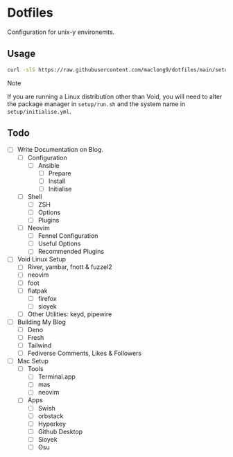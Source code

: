 # Dotfiles

Configuration for unix-y environemts.

## Usage

```sh
curl -slS https://raw.githubusercontent.com/maclong9/dotfiles/main/setup/run.sh | sh -s -- "initialise"
```

> [!NOTE] 
> If you are running a Linux distribution other than Void, you will need
> to alter the package manager in `setup/run.sh` and the system name in
> `setup/initialise.yml`.

## Todo

- [ ] Write Documentation on Blog.
  - [ ] Configuration
    - [ ] Ansible
      - [ ] Prepare
      - [ ] Install
      - [ ] Initialise
  - [ ] Shell
    - [ ] ZSH
    - [ ] Options
    - [ ] Plugins
  - [ ] Neovim
    - [ ] Fennel Configuration
    - [ ] Useful Options
    - [ ] Recommended Plugins
- [ ] Void Linux Setup
  - [ ] River, yambar, fnott & fuzzel2
  - [ ] neovim
  - [ ] foot
  - [ ] flatpak
    - [ ] firefox
    - [ ] sioyek
  - [ ] Other Utilities: keyd, pipewire
 - [ ] Building My Blog
   - [ ] Deno
   - [ ] Fresh
   - [ ] Tailwind
   - [ ] Fediverse Comments, Likes & Followers
- [ ] Mac Setup
  - [ ] Tools
    - [ ] Terminal.app
    - [ ] mas
    - [ ] neovim
  - [ ] Apps
    - [ ] Swish
    - [ ] orbstack
    - [ ] Hyperkey
    - [ ] Github Desktop
    - [ ] Sioyek
    - [ ] Osu
